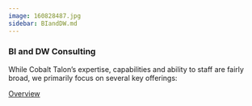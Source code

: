 ```yaml
---
image: 160828487.jpg
sidebar: BIandDW.md
---
```


### BI and DW Consulting

While Cobalt Talon’s expertise, capabilities and ability to staff are fairly broad, we primarily focus on several key offerings:

[Overview]

[Overview]: http://google.com
